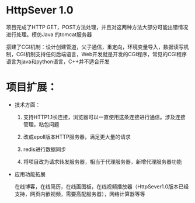 # HttpSever 1.0

项目完成了HTTP GET，POST方法处理，并且对这两种方法大部分可能出错情况进行处理。模仿Java 的tomcat服务器

搭建了CGI机制：设计创建管道，父子通信，重定向，环境变量导入，数据读写机制，CGI机制支持任何后端语言，Web开发就是开发的CGI程序，常见的CGI程序语言为java和python语言，C++并不适合开发

# 项目扩展：

- 技术方面：

    1. 支持HTTP1.1长连接，浏览器可以一直使用这条连接进行通信。涉及连接管理，粘包问题

    2. 改成epoll版本HTTP服务器，满足更大量的请求

    3. redis进行数据同步

    4. 将项目改为请求转发服务器，相当于代理服务器，新增代理服务器功能

- 应用功能拓展

    在线博客，在线简历，在线画图板，在线视频播放器（HttpSever1.0版本已经支持，网页内嵌视频，需要高配服务器），网络计算器等等